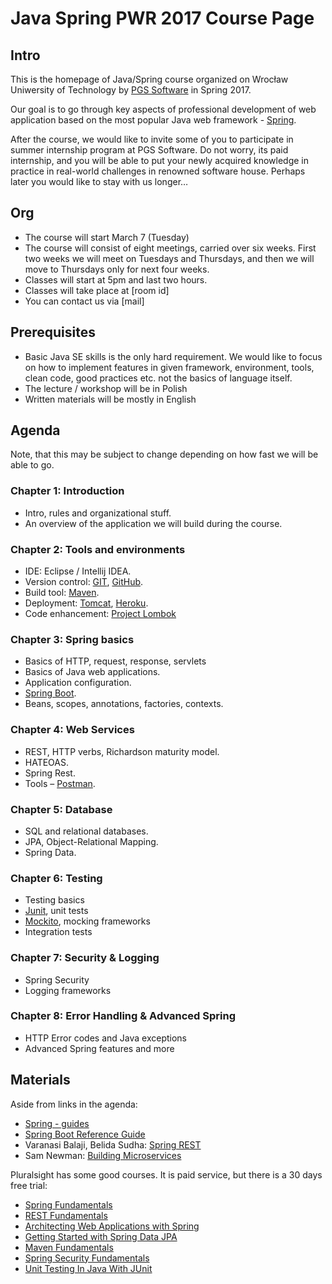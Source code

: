 # Java Spring PWR 2017 Course Page
## Intro
This is the homepage of Java/Spring course organized on Wrocław Uniwersity of Technology by [PGS Software](https://www.pgs-soft.com/) in Spring 2017.

Our goal is to go through key aspects of professional development of web application based on the most popular Java web framework - [Spring]( https://spring.io/).

After the course, we would like to invite some of you to participate in summer internship program at PGS Software. Do not worry, its paid internship, and you will be able to put your newly acquired knowledge in practice in real-world challenges in renowned software house. Perhaps later you would like to stay with us longer…

## Org
* The course will start March 7 (Tuesday)
* The course will consist of eight meetings, carried over six weeks. First two weeks we will meet on Tuesdays and Thursdays, and then we will move to Thursdays only for next four weeks. 
* Classes will start at 5pm and last two hours. 
* Classes will take place at [room id]
* You can contact us via [mail]

## Prerequisites
* Basic Java SE skills is the only hard requirement. We would like to focus on how to implement features in given framework, environment, tools, clean code, good practices etc. not the basics of language itself.
* The lecture / workshop will be in Polish
* Written materials will be mostly in English

## Agenda
Note, that this may be subject to change depending on how fast we will be able to go. 

### Chapter 1: Introduction
* Intro, rules and organizational stuff. 
* An overview of the application we will build during the course.

### Chapter 2: Tools and environments
* IDE: Eclipse / Intellij IDEA.
* Version control: [GIT]( https://git-scm.com/), [GitHub](https://github.com/).
* Build tool: [Maven](https://maven.apache.org/).
* Deployment: [Tomcat](http://tomcat.apache.org/), [Heroku](https://www.heroku.com/).
* Code enhancement: [Project Lombok](https://projectlombok.org/index.html)

### Chapter 3: Spring basics
* Basics of HTTP, request, response, servlets
* Basics of Java web applications.
* Application configuration.
* [Spring Boot]( https://projects.spring.io/spring-boot/).
* Beans, scopes, annotations, factories, contexts.

### Chapter 4: Web Services
* REST, HTTP verbs, Richardson maturity model.
* HATEOAS.
* Spring Rest.
* Tools – [Postman]( https://www.getpostman.com/docs/introduction).

### Chapter 5: Database
* SQL and relational databases.
* JPA, Object-Relational Mapping.
* Spring Data.

### Chapter 6: Testing
* Testing basics
* [Junit]( http://junit.org/), unit tests
* [Mockito]( http://site.mockito.org/), mocking frameworks
* Integration tests

### Chapter 7: Security & Logging
* Spring Security
* Logging frameworks

### Chapter 8: Error Handling & Advanced Spring
* HTTP Error codes and Java exceptions
* Advanced Spring features and more

## Materials
Aside from links in the agenda:
* [Spring - guides](https://spring.io/guides)
* [Spring Boot Reference Guide](https://docs.spring.io/spring-boot/docs/current-SNAPSHOT/reference/htmlsingle/)
* Varanasi Balaji, Belida Sudha: [Spring REST](http://www.apress.com/la/book/9781484208243)
* Sam Newman: [Building Microservices]( http://shop.oreilly.com/product/0636920033158.do)

Pluralsight has some good courses. It is paid service, but there is a 30 days free trial:
* [Spring Fundamentals](https://app.pluralsight.com/library/courses/spring-fundamentals/table-of-contents)
* [REST Fundamentals](https://app.pluralsight.com/library/courses/rest-fundamentals/table-of-contents)
* [Architecting Web Applications with Spring](https://app.pluralsight.com/library/courses/architecting-web-applications-spring/table-of-contents)
* [Getting Started with Spring Data JPA](https://app.pluralsight.com/library/courses/spring-data-jpa-getting-started/table-of-contents)
* [Maven Fundamentals](https://app.pluralsight.com/library/courses/maven-fundamentals/table-of-contents)
* [Spring Security Fundamentals](https://app.pluralsight.com/library/courses/spring-security-fundamentals/table-of-contents)
* [Unit Testing In Java With JUnit](https://app.pluralsight.com/library/courses/java-unit-testing-junit/table-of-contents)
